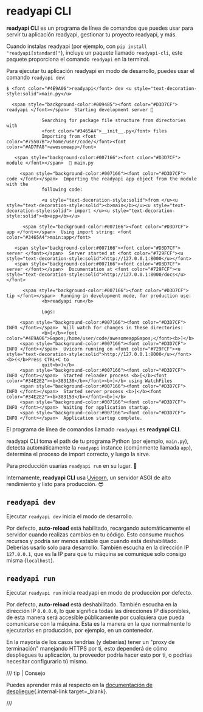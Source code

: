 # readyapi CLI

**readyapi CLI** es un programa de línea de comandos que puedes usar para servir tu aplicación readyapi, gestionar tu proyecto readyapi, y más.

Cuando instalas readyapi (por ejemplo, con `pip install "readyapi[standard]"`), incluye un paquete llamado `readyapi-cli`, este paquete proporciona el comando `readyapi` en la terminal.

Para ejecutar tu aplicación readyapi en modo de desarrollo, puedes usar el comando `readyapi dev`:

<div class="termy">

```console
$ <font color="#4E9A06">readyapi</font> dev <u style="text-decoration-style:solid">main.py</u>

  <span style="background-color:#009485"><font color="#D3D7CF"> readyapi </font></span>  Starting development server 🚀

             Searching for package file structure from directories with
             <font color="#3465A4">__init__.py</font> files
             Importing from <font color="#75507B">/home/user/code/</font><font color="#AD7FA8">awesomeapp</font>

   <span style="background-color:#007166"><font color="#D3D7CF"> module </font></span>  🐍 main.py

     <span style="background-color:#007166"><font color="#D3D7CF"> code </font></span>  Importing the readyapi app object from the module with the
             following code:

             <u style="text-decoration-style:solid">from </u><u style="text-decoration-style:solid"><b>main</b></u><u style="text-decoration-style:solid"> import </u><u style="text-decoration-style:solid"><b>app</b></u>

      <span style="background-color:#007166"><font color="#D3D7CF"> app </font></span>  Using import string: <font color="#3465A4">main:app</font>

   <span style="background-color:#007166"><font color="#D3D7CF"> server </font></span>  Server started at <font color="#729FCF"><u style="text-decoration-style:solid">http://127.0.0.1:8000</u></font>
   <span style="background-color:#007166"><font color="#D3D7CF"> server </font></span>  Documentation at <font color="#729FCF"><u style="text-decoration-style:solid">http://127.0.0.1:8000/docs</u></font>

      <span style="background-color:#007166"><font color="#D3D7CF"> tip </font></span>  Running in development mode, for production use:
             <b>readyapi run</b>

             Logs:

     <span style="background-color:#007166"><font color="#D3D7CF"> INFO </font></span>  Will watch for changes in these directories:
             <b>[</b><font color="#4E9A06">&apos;/home/user/code/awesomeapp&apos;</font><b>]</b>
     <span style="background-color:#007166"><font color="#D3D7CF"> INFO </font></span>  Uvicorn running on <font color="#729FCF"><u style="text-decoration-style:solid">http://127.0.0.1:8000</u></font> <b>(</b>Press CTRL+C to
             quit<b>)</b>
     <span style="background-color:#007166"><font color="#D3D7CF"> INFO </font></span>  Started reloader process <b>[</b><font color="#34E2E2"><b>383138</b></font><b>]</b> using WatchFiles
     <span style="background-color:#007166"><font color="#D3D7CF"> INFO </font></span>  Started server process <b>[</b><font color="#34E2E2"><b>383153</b></font><b>]</b>
     <span style="background-color:#007166"><font color="#D3D7CF"> INFO </font></span>  Waiting for application startup.
     <span style="background-color:#007166"><font color="#D3D7CF"> INFO </font></span>  Application startup complete.
```

</div>

El programa de línea de comandos llamado `readyapi` es **readyapi CLI**.

readyapi CLI toma el path de tu programa Python (por ejemplo, `main.py`), detecta automáticamente la `readyapi` instance (comúnmente llamada `app`), determina el proceso de import correcto, y luego la sirve.

Para producción usarías `readyapi run` en su lugar. 🚀

Internamente, **readyapi CLI** usa <a href="https://www.uvicorn.org" class="external-link" target="_blank">Uvicorn</a>, un servidor ASGI de alto rendimiento y listo para producción. 😎

## `readyapi dev`

Ejecutar `readyapi dev` inicia el modo de desarrollo.

Por defecto, **auto-reload** está habilitado, recargando automáticamente el servidor cuando realizas cambios en tu código. Esto consume muchos recursos y podría ser menos estable que cuando está deshabilitado. Deberías usarlo solo para desarrollo. También escucha en la dirección IP `127.0.0.1`, que es la IP para que tu máquina se comunique solo consigo misma (`localhost`).

## `readyapi run`

Ejecutar `readyapi run` inicia readyapi en modo de producción por defecto.

Por defecto, **auto-reload** está deshabilitado. También escucha en la dirección IP `0.0.0.0`, lo que significa todas las direcciones IP disponibles, de esta manera será accesible públicamente por cualquiera que pueda comunicarse con la máquina. Esta es la manera en la que normalmente lo ejecutarías en producción, por ejemplo, en un contenedor.

En la mayoría de los casos tendrías (y deberías) tener un "proxy de terminación" manejando HTTPS por ti, esto dependerá de cómo despliegues tu aplicación, tu proveedor podría hacer esto por ti, o podrías necesitar configurarlo tú mismo.

/// tip | Consejo

Puedes aprender más al respecto en la [documentación de despliegue](deployment/index.md){.internal-link target=_blank}.

///
